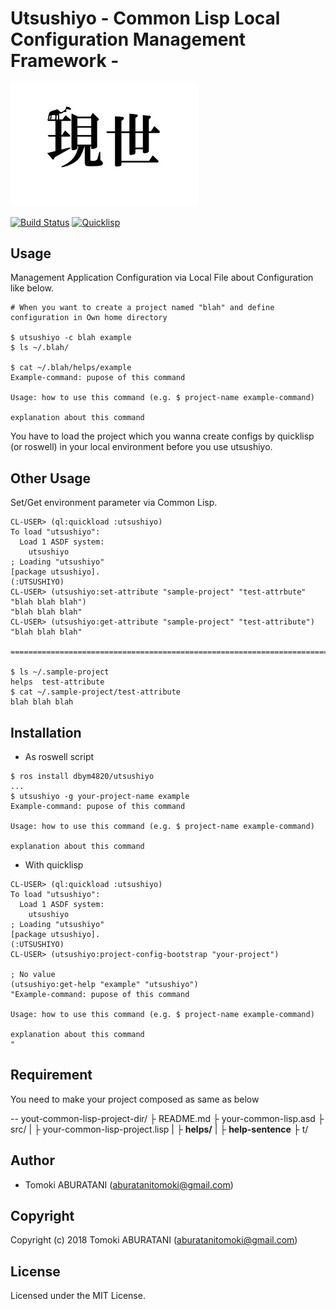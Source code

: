 # Utsushiyo - Common Lisp Local Configuration Management Framework -

<img src="./img/icon.png" width="300px" />

[![Build Status](https://travis-ci.org/dbym4820/utsushiyo.svg?branch=master)](https://travis-ci.org/dbym4820/utsushiyo)
[![Quicklisp](http://quickdocs.org/badge/utsushiyo.svg)](http://quickdocs.org/utsushiyo/)


## Usage

Management Application Configuration via Local File about Configuration like below.

```
# When you want to create a project named "blah" and define configuration in Own home directory

$ utsushiyo -c blah example
$ ls ~/.blah/

$ cat ~/.blah/helps/example
Example-command: pupose of this command

Usage: how to use this command (e.g. $ project-name example-command)

explanation about this command

```

You have to load the project which you wanna create configs by quicklisp (or roswell) in your local environment before you use utsushiyo.

## Other Usage

Set/Get environment parameter via Common Lisp.

```
CL-USER> (ql:quickload :utsushiyo)
To load "utsushiyo":
  Load 1 ASDF system:
    utsushiyo
; Loading "utsushiyo"
[package utsushiyo].
(:UTSUSHIYO)
CL-USER> (utsushiyo:set-attribute "sample-project" "test-attrbute" "blah blah blah")
"blah blah blah"
CL-USER> (utsushiyo:get-attribute "sample-project" "test-attribute")
"blah blah blah"

=================================================================================

$ ls ~/.sample-project
helps  test-attribute
$ cat ~/.sample-project/test-attribute
blah blah blah
```

## Installation

* As roswell script

```
$ ros install dbym4820/utsushiyo
...
$ utsushiyo -g your-project-name example
Example-command: pupose of this command

Usage: how to use this command (e.g. $ project-name example-command)

explanation about this command

```

* With quicklisp

```
CL-USER> (ql:quickload :utsushiyo)
To load "utsushiyo":
  Load 1 ASDF system:
    utsushiyo
; Loading "utsushiyo"
[package utsushiyo].
(:UTSUSHIYO)
CL-USER> (utsushiyo:project-config-bootstrap "your-project")

; No value
(utsushiyo:get-help "example" "utsushiyo")
"Example-command: pupose of this command

Usage: how to use this command (e.g. $ project-name example-command)

explanation about this command
"
```

## Requirement

You need to make your project composed as same as below

-- yout-common-lisp-project-dir/
├ README.md
├ your-common-lisp.asd
├ src/
|	├ your-common-lisp-project.lisp
|	├ **helps/**
|		├ **help-sentence**
├ t/

## Author

* Tomoki ABURATANI (aburatanitomoki@gmail.com)

## Copyright

Copyright (c) 2018 Tomoki ABURATANI (aburatanitomoki@gmail.com)

## License

Licensed under the MIT License.
